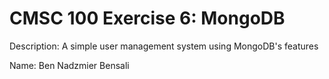 # CMSC 100 Exercise 6: MongoDB

Description: A simple user management system using MongoDB's features

Name: Ben Nadzmier Bensali
